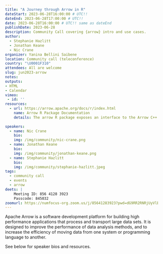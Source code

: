 ```yaml
---
title: "A Journey through Arrow in R"
dateStart: 2023-06-28T16:00:00 # UTC!!
dateEnd: 2023-06-28T17:00:00 # UTC!!
date: 2023-06-28T16:00:00 # UTC!! same as dateEnd
publishDate: 2023-06-28
description: Community Call covering {arrow} intro and use cases.
author:
  - Stephanie Hazlitt
  - Jonathan Keane
  - Nic Crane
organizer: Yanina Bellini Saibene
location: Community call (teleconference)
country: "\U0001F310"
attendees: All are welcome
slug: jun2023-arrow
notes: 
outputs:
- HTML
- Calendar 
vimeo:
 - id: ''
resources:
  - url: https://arrow.apache.org/docs/r/index.html
    name: Arrow R Package Documentation  
    details: The arrow R package exposes an interface to the Arrow C++ library, enabling access to many of its features in R. It provides low-level access to the Arrow C++ library API and higher-level access through a dplyr backend and familiar R functions.
 
speakers:  
  - name: Nic Crane
    bio: 
    img: /img/community/nic-crane.png
  - name: Jonathan Keane
    bio:        
    img: /img/community/jonathan-keane.png
  - name: Stephanie Hazlitt 
    bio: 
    img: /img/community/stephanie-hazlitt.jpeg  
tags:
  - community call
  - events
  - arrow
deets: |
    Meeting ID: 856 4128 3923 
    Passcode: 845032
zoomurl: https://numfocus-org.zoom.us/j/85641283923?pwd=dG9RR2RNRjUyVlBGejJYVFFhb2ZkZz09
---
```


Apache Arrow is a software development platform for building high performance applications that process and transport large data sets. It is designed to improve the performance of data analysis methods, and to increase the efficiency of moving data from one system or programming language to another.



See below for speaker bios and resources.
